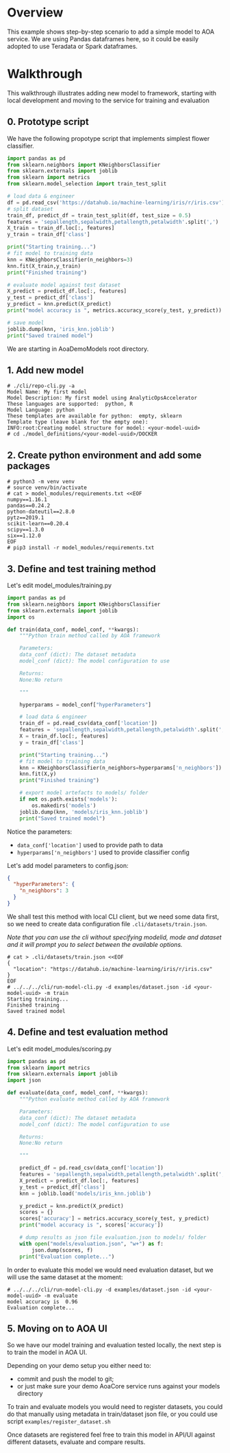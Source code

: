 # Overview
This example shows step-by-step scenario to add a simple model to AOA service. We are using Pandas dataframes here, so it could be easily adopted to use Teradata or Spark dataframes.

# Walkthrough
This walkthrough illustrates adding new model to framework, starting with local development and moving to the service for training and evaluation
## 0. Prototype script
We have the following propotype script that implements simplest flower classifier.
```python
import pandas as pd
from sklearn.neighbors import KNeighborsClassifier
from sklearn.externals import joblib
from sklearn import metrics
from sklearn.model_selection import train_test_split

# load data & engineer
df = pd.read_csv('https://datahub.io/machine-learning/iris/r/iris.csv')
# split dataset
train_df, predict_df = train_test_split(df, test_size = 0.5) 
features = 'sepallength,sepalwidth,petallength,petalwidth'.split(',')
X_train = train_df.loc[:, features]
y_train = train_df['class']

print("Starting training...")
# fit model to training data
knn = KNeighborsClassifier(n_neighbors=3)
knn.fit(X_train,y_train)
print("Finished training")

# evaluate model against test dataset
X_predict = predict_df.loc[:, features]
y_test = predict_df['class']
y_predict = knn.predict(X_predict)
print("model accuracy is ", metrics.accuracy_score(y_test, y_predict))

# save model
joblib.dump(knn, 'iris_knn.joblib')
print("Saved trained model")
```
We are starting in AoaDemoModels root directory.
## 1. Add new model
```console
# ./cli/repo-cli.py -a
Model Name: My first model
Model Description: My first model using AnalyticOpsAccelerator
These languages are supported:  python, R
Model Language: python
These templates are available for python:  empty, sklearn
Template type (leave blank for the empty one):
INFO:root:Creating model structure for model: <your-model-uuid>
# cd ./model_definitions/<your-model-uuid>/DOCKER
```
## 2. Create python environment and add some packages
```console
# python3 -m venv venv
# source venv/bin/activate
# cat > model_modules/requirements.txt <<EOF
numpy==1.16.1
pandas==0.24.2
python-dateutil==2.8.0
pytz==2019.1
scikit-learn==0.20.4
scipy==1.3.0
six==1.12.0
EOF
# pip3 install -r model_modules/requirements.txt
```
## 3. Define and test training method
Let's edit model_modules/training.py

```python
import pandas as pd
from sklearn.neighbors import KNeighborsClassifier
from sklearn.externals import joblib
import os

def train(data_conf, model_conf, **kwargs):
    """Python train method called by AOA framework

    Parameters:
    data_conf (dict): The dataset metadata
    model_conf (dict): The model configuration to use

    Returns:
    None:No return

    """

    hyperparams = model_conf["hyperParameters"]

    # load data & engineer
    train_df = pd.read_csv(data_conf['location'])
    features = 'sepallength,sepalwidth,petallength,petalwidth'.split(',')
    X = train_df.loc[:, features]
    y = train_df['class']

    print("Starting training...")
    # fit model to training data
    knn = KNeighborsClassifier(n_neighbors=hyperparams['n_neighbors'])
    knn.fit(X,y)
    print("Finished training")

    # export model artefacts to models/ folder
    if not os.path.exists('models'):
        os.makedirs('models')
    joblib.dump(knn, 'models/iris_knn.joblib')
    print("Saved trained model")
```
Notice the parameters:
- `data_conf['location']` used to provide path to data
- `hyperparams['n_neighbors']` used to provide classifier config

Let's add model parameters to config.json:
```json
{
  "hyperParameters": {
    "n_neighbors": 3
  }
}
```
We shall test this method with local CLI client, but we need some data first, so we need to create data configuration file `.cli/datasets/train.json`. 

*Note that you can use the cli without specifying modelid, mode and dataset and it will prompt you to select between the available options.*

```console
# cat > .cli/datasets/train.json <<EOF
{
  "location": "https://datahub.io/machine-learning/iris/r/iris.csv"
}
EOF
# ../../../cli/run-model-cli.py -d examples/dataset.json -id <your-model-uuid> -m train
Starting training...
Finished training
Saved trained model
```
## 4. Define and test evaluation method
Let's edit model_modules/scoring.py

```python
import pandas as pd
from sklearn import metrics
from sklearn.externals import joblib
import json

def evaluate(data_conf, model_conf, **kwargs):
    """Python evaluate method called by AOA framework

    Parameters:
    data_conf (dict): The dataset metadata
    model_conf (dict): The model configuration to use

    Returns:
    None:No return

    """

    predict_df = pd.read_csv(data_conf['location'])
    features = 'sepallength,sepalwidth,petallength,petalwidth'.split(',')
    X_predict = predict_df.loc[:, features]
    y_test = predict_df['class']
    knn = joblib.load('models/iris_knn.joblib')

    y_predict = knn.predict(X_predict)
    scores = {}
    scores['accuracy'] = metrics.accuracy_score(y_test, y_predict)
    print("model accuracy is ", scores['accuracy'])

    # dump results as json file evaluation.json to models/ folder
    with open("models/evaluation.json", "w+") as f:
        json.dump(scores, f)
    print("Evaluation complete...")
```
In order to evaluate this model we would need evaluation dataset, but we will use the same dataset at the moment:
```console
# ../../../cli/run-model-cli.py -d examples/dataset.json -id <your-model-uuid> -m evaluate
model accuracy is  0.96
Evaluation complete...
```
## 5. Moving on to AOA UI
So we have our model training and evaluation tested locally, the next step is to train the model in AOA UI.

Depending on your demo setup you either need to:
- commit and push the model to git; 
- or just make sure your demo AoaCore service runs against your models directory

To train and evaluate models you would need to register datasets, you could do that manually using metadata in train/dataset json file, or you could use script `examples/register_dataset.sh`

Once datasets are registered feel free to train this model in API/UI against different datasets, evaluate and compare results.